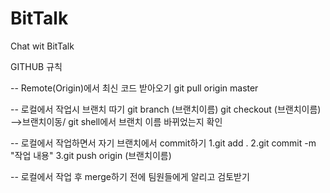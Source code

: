 # BitTalk

Chat wit BitTalk


GITHUB 규칙

-- Remote(Origin)에서 최신 코드 받아오기
git pull origin master


-- 로컬에서 작업시 브랜치 따기
git branch (브랜치이름)
git checkout (브랜치이름) -->브랜치이동/ git shell에서 브랜치 이름 바뀌었는지 확인


-- 로컬에서 작업하면서 자기 브랜치에서 commit하기
1.git add .
2.git commit -m "작업 내용"
3.git push origin (브랜치이름)


-- 로컬에서 작업 후 merge하기 전에 팀원들에게 알리고 검토받기
